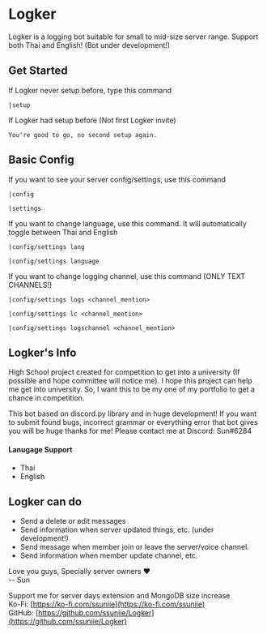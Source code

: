 # Logker
Logker is a logging bot suitable for small to mid-size server range. Support both Thai and English! (Bot under development!)

## Get Started
If Logker never setup before, type this command
```
|setup
```
If Logker had setup before (Not first Logker invite)
```
You're good to go, no second setup again.
```

## Basic Config
If you want to see your server config/settings, use this command
```
|config
```
```
|settings
```
If you want to change language, use this command. It will automatically toggle between Thai and English
```
|config/settings lang
```
```
|config/settings language
```
If you want to change logging channel, use this command (ONLY TEXT CHANNELS!)
```
|config/settings logs <channel_mention>
```
```
|config/settings lc <channel_mention>
```
```
|config/settings logschannel <channel_mention>
```

## Logker's Info
High School project created for competition to get into a university (If possible and hope committee will notice me). I hope this project can help me get into university.
So, I want this to be my one of my portfolio to get a chance in competition.

This bot based on discord.py library and in huge development! If you want to submit found bugs,  incorrect grammar or everything error that bot gives you will be huge thanks for me! Please contact me at Discord: Sun#6284

#### Lanugage Support
- Thai
- English

## Logker can do
- Send a delete or edit messages
- Send information when server updated things, etc. (under development!)
- Send message when member join or leave the server/voice channel.
- Send information when member update channel, etc.

Love you guys, Specially server owners ❤
<br>-- Sun

Support me for server days extension and MongoDB size increase
<br>Ko-Fi: [https://ko-fi.com/ssuniie](https://ko-fi.com/ssuniie)
<br>GitHub: [https://github.com/ssuniie/Logker](https://github.com/ssuniie/Logker)
